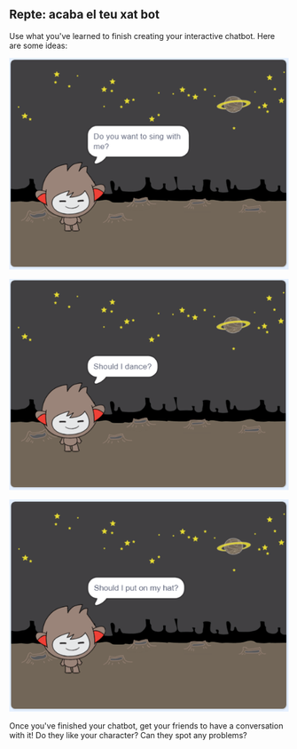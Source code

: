 ## Repte: acaba el teu xat bot

Use what you've learned to finish creating your interactive chatbot. Here are some ideas:

![Idees pel xat bot](images/chatbot-ideas1.png)

![Idees pel xat bot](images/chatbot-ideas2.png)

![Idees pel xat bot](images/chatbot-ideas3.png)

Once you've finished your chatbot, get your friends to have a conversation with it! Do they like your character? Can they spot any problems?